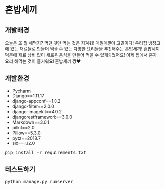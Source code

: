 혼밥세끼
======================
## 개발배경
오늘은 또 뭘 해먹지? 먹던 것만 먹는 것은 지겨워! 매일매일이 고민이다!
우리집 냉장고에 있는 재료들로 만들어 먹을 수 있는 다양한 요리들을 추천해주는 혼밥세끼!
혼밥세끼 덕분에 재료 낭비 없이 새로운 음식을 만들어 먹을 수 있게되었어요!
이제 집에서 혼자 요리 해먹는 것이 즐거워요! 혼밥세끼 짱♥

## 개발환경
- Pycharm
- Django==1.11.17
- django-appconf==1.0.2
- django-filter==2.0.0
- django-imagekit==4.0.2
- djangorestframework==3.9.0
- Markdown==3.0.1
- pilkit==2.0
- Pillow==5.3.0
- pytz==2018.7
- six==1.12.0
<pre>pip install -r requirements.txt </pre>

## 테스트하기
<pre>python manage.py runserver</pre>

